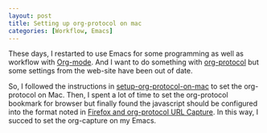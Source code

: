 ```yaml
---
layout: post
title: Setting up org-protocol on mac
categories: [Workflow, Emacs]
---
```

These days, I restarted to use Emacs for some programming as well as workflow with [Org-mode](https://orgmode.org/). And I want to do something with [org-protocol](https://orgmode.org/worg/org-contrib/org-protocol.html) but some settings from the web-site have been out of date. 

So, I followed the instructions in [setup-org-protocol-on-mac](https://github.com/xuchunyang/setup-org-protocol-on-mac) to set the org-protocol on Mac. Then, I spent a lot of time to set the org-protocol bookmark for browser but finally found the javascript should be configured into the format noted in [Firefox and org-protocol URL Capture](https://www.mediaonfire.com/blog_posts/2017_07_21_org_protocol_firefox.html). In this way, I succed to set the org-capture on my Emacs.
